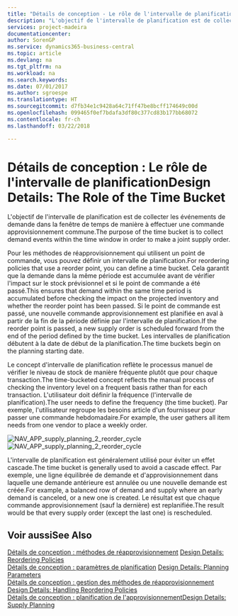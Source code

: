 ```yaml
---
title: "Détails de conception - Le rôle de l'intervalle de planification | Microsoft Docs"
description: "L'objectif de l'intervalle de planification est de collecter les événements de demande dans la fenêtre de temps de manière à effectuer une commande approvisionnement commune."
services: project-madeira
documentationcenter: 
author: SorenGP
ms.service: dynamics365-business-central
ms.topic: article
ms.devlang: na
ms.tgt_pltfrm: na
ms.workload: na
ms.search.keywords: 
ms.date: 07/01/2017
ms.author: sgroespe
ms.translationtype: HT
ms.sourcegitcommit: d7fb34e1c9428a64c71ff47be8bcff174649c00d
ms.openlocfilehash: 099465f0ef7bdafa3df80c377cd83b177bb68072
ms.contentlocale: fr-ch
ms.lasthandoff: 03/22/2018

---
```

# <a name="design-details-the-role-of-the-time-bucket"></a><span data-ttu-id="02c80-103">Détails de conception : Le rôle de l'intervalle de planification</span><span class="sxs-lookup"><span data-stu-id="02c80-103">Design Details: The Role of the Time Bucket</span></span>
<span data-ttu-id="02c80-104">L'objectif de l'intervalle de planification est de collecter les événements de demande dans la fenêtre de temps de manière à effectuer une commande approvisionnement commune.</span><span class="sxs-lookup"><span data-stu-id="02c80-104">The purpose of the time bucket is to collect demand events within the time window in order to make a joint supply order.</span></span>  
  
 <span data-ttu-id="02c80-105">Pour les méthodes de réapprovisionnement qui utilisent un point de commande, vous pouvez définir un intervalle de planification.</span><span class="sxs-lookup"><span data-stu-id="02c80-105">For reordering policies that use a reorder point, you can define a time bucket.</span></span> <span data-ttu-id="02c80-106">Cela garantit que la demande dans la même période est accumulée avant de vérifier l'impact sur le stock prévisionnel et si le point de commande a été passé.</span><span class="sxs-lookup"><span data-stu-id="02c80-106">This ensures that demand within the same time period is accumulated before checking the impact on the projected inventory and whether the reorder point has been passed.</span></span> <span data-ttu-id="02c80-107">Si le point de commande est passé, une nouvelle commande approvisionnement est planifiée en aval à partir de la fin de la période définie par l'intervalle de planification.</span><span class="sxs-lookup"><span data-stu-id="02c80-107">If the reorder point is passed, a new supply order is scheduled forward from the end of the period defined by the time bucket.</span></span> <span data-ttu-id="02c80-108">Les intervalles de planification débutent à la date de début de la planification.</span><span class="sxs-lookup"><span data-stu-id="02c80-108">The time buckets begin on the planning starting date.</span></span>  
  
 <span data-ttu-id="02c80-109">Le concept d'intervalle de planification reflète le processus manuel de vérifier le niveau de stock de manière fréquente plutôt que pour chaque transaction.</span><span class="sxs-lookup"><span data-stu-id="02c80-109">The time-bucketed concept reflects the manual process of checking the inventory level on a frequent basis rather than for each transaction.</span></span> <span data-ttu-id="02c80-110">L'utilisateur doit définir la fréquence (l'intervalle de planification).</span><span class="sxs-lookup"><span data-stu-id="02c80-110">The user needs to define the frequency (the time bucket).</span></span> <span data-ttu-id="02c80-111">Par exemple, l'utilisateur regroupe les besoins article d'un fournisseur pour passer une commande hebdomadaire.</span><span class="sxs-lookup"><span data-stu-id="02c80-111">For example, the user gathers all item needs from one vendor to place a weekly order.</span></span>  
  
 <span data-ttu-id="02c80-112">![](media/nav_app_supply_planning_2_reorder_cycle.png "NAV_APP_supply_planning_2_reorder_cycle")</span><span class="sxs-lookup"><span data-stu-id="02c80-112">![](media/nav_app_supply_planning_2_reorder_cycle.png "NAV_APP_supply_planning_2_reorder_cycle")</span></span>  
  
 <span data-ttu-id="02c80-113">L'intervalle de planification est généralement utilisé pour éviter un effet cascade.</span><span class="sxs-lookup"><span data-stu-id="02c80-113">The time bucket is generally used to avoid a cascade effect.</span></span> <span data-ttu-id="02c80-114">Par exemple, une ligne équilibrée de demande et d'approvisionnement dans laquelle une demande antérieure est annulée ou une nouvelle demande est créée.</span><span class="sxs-lookup"><span data-stu-id="02c80-114">For example, a balanced row of demand and supply where an early demand is canceled, or a new one is created.</span></span> <span data-ttu-id="02c80-115">Le résultat est que chaque commande approvisionnement (sauf la dernière) est replanifiée.</span><span class="sxs-lookup"><span data-stu-id="02c80-115">The result would be that every supply order (except the last one) is rescheduled.</span></span>  
  
## <a name="see-also"></a><span data-ttu-id="02c80-116">Voir aussi</span><span class="sxs-lookup"><span data-stu-id="02c80-116">See Also</span></span>  
 <span data-ttu-id="02c80-117">[Détails de conception : méthodes de réapprovisionnement](design-details-reordering-policies.md) </span><span class="sxs-lookup"><span data-stu-id="02c80-117">[Design Details: Reordering Policies](design-details-reordering-policies.md) </span></span>  
 <span data-ttu-id="02c80-118">[Détails de conception : paramètres de planification](design-details-planning-parameters.md) </span><span class="sxs-lookup"><span data-stu-id="02c80-118">[Design Details: Planning Parameters](design-details-planning-parameters.md) </span></span>  
 <span data-ttu-id="02c80-119">[Détails de conception : gestion des méthodes de réapprovisionnement](design-details-handling-reordering-policies.md) </span><span class="sxs-lookup"><span data-stu-id="02c80-119">[Design Details: Handling Reordering Policies](design-details-handling-reordering-policies.md) </span></span>  
 [<span data-ttu-id="02c80-120">Détails de conception : planification de l'approvisionnement</span><span class="sxs-lookup"><span data-stu-id="02c80-120">Design Details: Supply Planning</span></span>](design-details-supply-planning.md)
